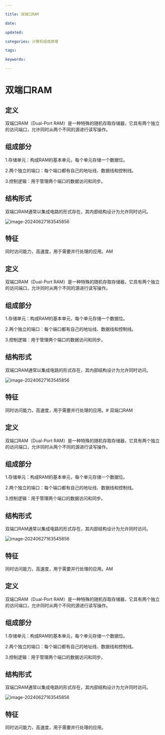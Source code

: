 ```yaml
---

title: 双端口RAM

date: 

updated: 

categories: 计算机组成原理

tags: 

keywords: 

---
```

# 双端口RAM

## 定义

双端口RAM（Dual-Port RAM）是一种特殊的随机存取存储器，它具有两个独立的访问端口，允许同时从两个不同的源进行读写操作。

## 组成部分

1.存储单元：构成RAM的基本单元，每个单元存储一个数据位。

2.两个独立的端口：每个端口都有自己的地址线、数据线和控制线。

3.控制逻辑：用于管理两个端口的数据访问和同步。

## 结构形式

双端口RAM通常以集成电路的形式存在，其内部结构设计为允许同时访问。

![image-20240627163545856](../TyporaImage/计算机组成原理图片/image-20240627163545856.png)

## 特征

同时访问能力，高速度，用于需要并行处理的应用。AM

## 定义

双端口RAM（Dual-Port RAM）是一种特殊的随机存取存储器，它具有两个独立的访问端口，允许同时从两个不同的源进行读写操作。

## 组成部分

1.存储单元：构成RAM的基本单元，每个单元存储一个数据位。

2.两个独立的端口：每个端口都有自己的地址线、数据线和控制线。

3.控制逻辑：用于管理两个端口的数据访问和同步。

## 结构形式

双端口RAM通常以集成电路的形式存在，其内部结构设计为允许同时访问。

![image-20240627163545856](../TyporaImage/计算机组成原理图片/image-20240627163545856.png)

## 特征

同时访问能力，高速度，用于需要并行处理的应用。# 双端口RAM

## 定义

双端口RAM（Dual-Port RAM）是一种特殊的随机存取存储器，它具有两个独立的访问端口，允许同时从两个不同的源进行读写操作。

## 组成部分

1.存储单元：构成RAM的基本单元，每个单元存储一个数据位。

2.两个独立的端口：每个端口都有自己的地址线、数据线和控制线。

3.控制逻辑：用于管理两个端口的数据访问和同步。

## 结构形式

双端口RAM通常以集成电路的形式存在，其内部结构设计为允许同时访问。

![image-20240627163545856](../TyporaImage/计算机组成原理图片/image-20240627163545856.png)

## 特征

同时访问能力，高速度，用于需要并行处理的应用。AM

## 定义

双端口RAM（Dual-Port RAM）是一种特殊的随机存取存储器，它具有两个独立的访问端口，允许同时从两个不同的源进行读写操作。

## 组成部分

1.存储单元：构成RAM的基本单元，每个单元存储一个数据位。

2.两个独立的端口：每个端口都有自己的地址线、数据线和控制线。

3.控制逻辑：用于管理两个端口的数据访问和同步。

## 结构形式

双端口RAM通常以集成电路的形式存在，其内部结构设计为允许同时访问。

![image-20240627163545856](../TyporaImage/计算机组成原理图片/image-20240627163545856.png)

## 特征

同时访问能力，高速度，用于需要并行处理的应用。